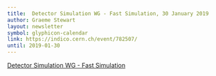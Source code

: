 ```yaml
---
title:  Detector Simulation WG - Fast Simulation, 30 January 2019
author: Graeme Stewart
layout: newsletter
symbol: glyphicon-calendar
link: https://indico.cern.ch/event/782507/
until: 2019-01-30
---
```

[Detector Simulation WG - Fast Simulation](https://indico.cern.ch/event/782507/)
